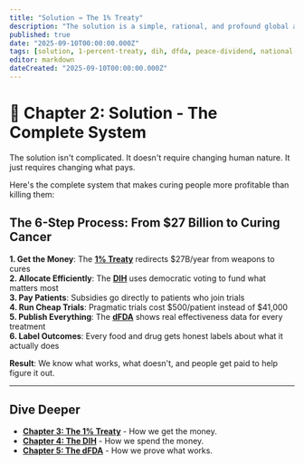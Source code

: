 ```yaml
---
title: "Solution → The 1% Treaty"
description: "The solution is a simple, rational, and profound global accord: The 1% Treaty. By redirecting a tiny fraction of military spending, we can make curing people more profitable than killing them."
published: true
date: "2025-09-10T00:00:00.000Z"
tags: [solution, 1-percent-treaty, dih, dfda, peace-dividend, national-security, victory-bonds]
editor: markdown
dateCreated: "2025-09-10T00:00:00.000Z"
---
```


# 📖 Chapter 2: Solution - The Complete System

The solution isn't complicated. It doesn't require changing human nature. It just requires changing what pays.

Here's the complete system that makes curing people more profitable than killing them:

## The 6-Step Process: From $27 Billion to Curing Cancer

**1. Get the Money**: The **[1% Treaty](./solution/1-percent-treaty.md)** redirects $27B/year from weapons to cures  
**2. Allocate Efficiently**: The **[DIH](./solution/dih.md)** uses democratic voting to fund what matters most  
**3. Pay Patients**: Subsidies go directly to patients who join trials  
**4. Run Cheap Trials**: Pragmatic trials cost $500/patient instead of $41,000  
**5. Publish Everything**: The **[dFDA](./solution/dfda.md)** shows real effectiveness data for every treatment  
**6. Label Outcomes**: Every food and drug gets honest labels about what it actually does  

**Result**: We know what works, what doesn't, and people get paid to help figure it out.

---

## Dive Deeper

- **[Chapter 3: The 1% Treaty](./solution/1-percent-treaty.md)** - How we get the money.
- **[Chapter 4: The DIH](./solution/dih.md)** - How we spend the money.
- **[Chapter 5: The dFDA](./solution/dfda.md)** - How we prove what works.
